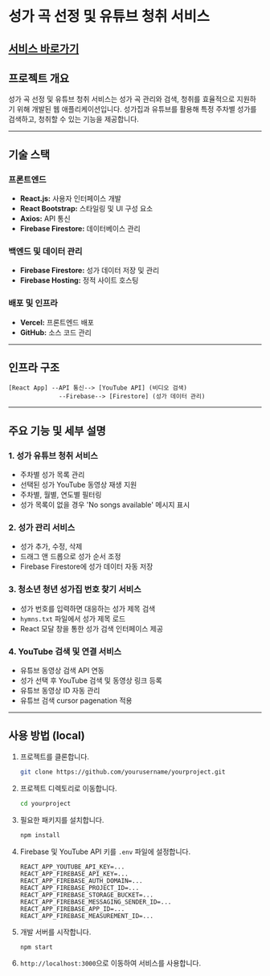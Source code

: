 
# 성가 곡 선정 및 유튜브 청취 서비스

## [서비스 바로가기](https://song-selector-sandy.vercel.app/)

## 프로젝트 개요
성가 곡 선정 및 유튜브 청취 서비스는 성가 곡 관리와 검색, 청취를 효율적으로 지원하기 위해 개발된 웹 애플리케이션입니다. 성가집과 유튜브를 활용해 특정 주차별 성가를 검색하고, 청취할 수 있는 기능을 제공합니다.

---

## 기술 스택

### 프론트엔드
- **React.js:** 사용자 인터페이스 개발
- **React Bootstrap:** 스타일링 및 UI 구성 요소
- **Axios:** API 통신
- **Firebase Firestore:** 데이터베이스 관리

### 백엔드 및 데이터 관리
- **Firebase Firestore:** 성가 데이터 저장 및 관리
- **Firebase Hosting:** 정적 사이트 호스팅

### 배포 및 인프라
- **Vercel:** 프론트엔드 배포
- **GitHub:** 소스 코드 관리

---

## 인프라 구조
```
[React App] --API 통신--> [YouTube API] (비디오 검색)  
              --Firebase--> [Firestore] (성가 데이터 관리)
```
---

## 주요 기능 및 세부 설명

### 1. **성가 유튜브 청취 서비스**
- 주차별 성가 목록 관리
- 선택된 성가 YouTube 동영상 재생 지원
- 주차별, 월별, 연도별 필터링
- 성가 목록이 없을 경우 'No songs available' 메시지 표시

### 2. **성가 관리 서비스**
- 성가 추가, 수정, 삭제
- 드래그 앤 드롭으로 성가 순서 조정
- Firebase Firestore에 성가 데이터 자동 저장

### 3. **청소년 청년 성가집 번호 찾기 서비스**
- 성가 번호를 입력하면 대응하는 성가 제목 검색
- `hymns.txt` 파일에서 성가 제목 로드
- React 모달 창을 통한 성가 검색 인터페이스 제공

### 4. **YouTube 검색 및 연결 서비스**
- 유튜브 동영상 검색 API 연동
- 성가 선택 후 YouTube 검색 및 동영상 링크 등록
- 유튜브 동영상 ID 자동 관리
- 유튜브 검색 cursor pagenation 적용

---

## 사용 방법 (local)
1. 프로젝트를 클론합니다.
   ```bash
   git clone https://github.com/yourusername/yourproject.git
   ```
2. 프로젝트 디렉토리로 이동합니다.
   ```bash
   cd yourproject
   ```
3. 필요한 패키지를 설치합니다.
   ```bash
   npm install
   ```
4. Firebase 및 YouTube API 키를 `.env` 파일에 설정합니다.
   ```env
   REACT_APP_YOUTUBE_API_KEY=...
   REACT_APP_FIREBASE_API_KEY=...
   REACT_APP_FIREBASE_AUTH_DOMAIN=...
   REACT_APP_FIREBASE_PROJECT_ID=...
   REACT_APP_FIREBASE_STORAGE_BUCKET=...
   REACT_APP_FIREBASE_MESSAGING_SENDER_ID=...
   REACT_APP_FIREBASE_APP_ID=...
   REACT_APP_FIREBASE_MEASUREMENT_ID=...
   ```
5. 개발 서버를 시작합니다.
   ```bash
   npm start
   ```
6. `http://localhost:3000`으로 이동하여 서비스를 사용합니다.
